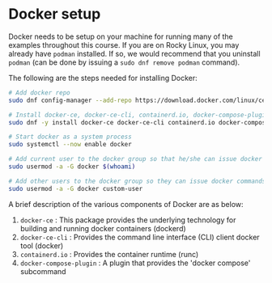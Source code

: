 # Docker setup

Docker needs to be setup on your machine for running many of the examples throughout this course.  If you are on Rocky Linux, you may already have `podman` installed.  If so, we would recommend that you uninstall `podman` (can be done by issuing a `sudo dnf remove podman` command).

The following are the steps needed for installing Docker:

```bash
# Add docker repo
sudo dnf config-manager --add-repo https://download.docker.com/linux/centos/docker-ce.repo

# Install docker-ce, docker-ce-cli, containerd.io, docker-compose-plugin
sudo dnf -y install docker-ce docker-ce-cli containerd.io docker-compose-plugin

# Start docker as a system process
sudo systemctl --now enable docker

# Add current user to the docker group so that he/she can issue docker commands without sudo
sudo usermod -a -G docker $(whoami)

# Add other users to the docker group so they can issue docker commands without sudo
sudo usermod -a -G docker custom-user
```

A brief description of the various components of Docker are as below:

1. `docker-ce`               : This package provides the underlying technology for building and running docker containers (dockerd) 
2. `docker-ce-cli`           : Provides the command line interface (CLI) client docker tool (docker)
3. `containerd.io`           : Provides the container runtime (runc)
4. `docker-compose-plugin`   : A plugin that provides the 'docker compose' subcommand

